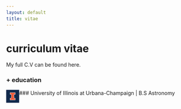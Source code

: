 ```yaml
---
layout: default
title: vitae
---
```


# curriculum vitae

My full C.V can be found here.

### + education

<img src="assets/img/blocki_75.png" align="left" style="width:35px;"/> 
### University of Illinois at Urbana-Champaign | B.S Astronomy
